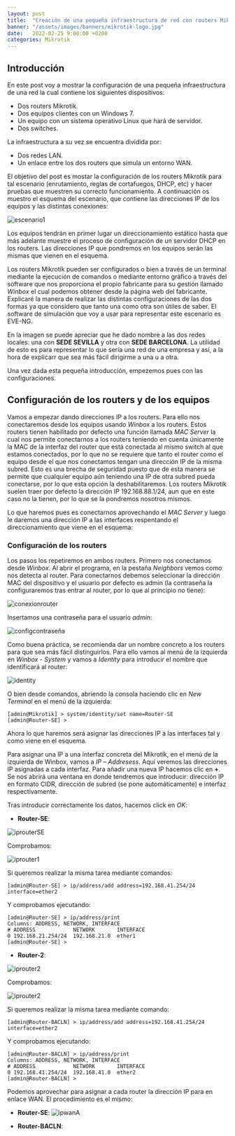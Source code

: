```yaml
---
layout: post
title:  "Creación de una pequeña infraestructura de red con routers Mikrotik"
banner: "/assets/images/banners/mikrotik-logo.jpg"
date:   2022-02-25 9:00:00 +0200
categories: Mikrotik
---
```


## Introducción

En este post voy a mostrar la configuración de una pequeña infraestructura de una red la cual contiene los siguientes dispositivos:

* Dos routers Mikrotik.
* Dos equipos clientes con un Windows 7.
* Un equipo con un sistema operativo Linux que hará de servidor.
* Dos switches.

La infraestructura a su vez se encuentra dividida por:

* Dos redes LAN.
* Un enlace entre los dos routers que simula un entorno WAN.

El objetivo del post es mostar la configuración de los routers Mikrotik para tal escenario (enrutamiento, reglas de cortafuegos, DHCP, etc) y hacer pruebas que muestren su correcto funcionamiento. A continuación os muestro el esquema del escenario, que contiene las direcciones IP de los equipos y las distintas conexiones:

![escenario1](https://i.ibb.co/BLHRf3p/escenario-1.jpg) 

Los equipos tendrán en primer lugar un direccionamiento estático hasta que más adelante muestre el proceso de configuración de un servidor DHCP en los routers. Las direcciones IP que pondremos en los equipos serán las mismas que vienen en el esquema.

Los routers Mikrotik pueden ser configurados o bien a través de un terminal mediante la ejecución de comandos o mediante entorno gráfico a través del software que nos proporciona el propio fabricante para su gestión llamado *Winbox* el cual podemos obtener desde la página web del fabricante. Explicaré la manera de realizar las distintas configuraciones de las dos formas ya que considero que tanto una como otra son útiles de saber. El software de simulación que voy a usar para representar este escenario es EVE-NG.

En la imagen se puede apreciar que he dado nombre a las dos redes locales: una con **SEDE SEVILLA** y otra con **SEDE BARCELONA**. La utilidad de esto es para representar lo que sería una red de una empresa y así, a la hora de explicarr que sea más fácil dirigirme a una u a otra.

Una vez dada esta pequeña introducción, empezemos pues con las configuraciones.

## Configuración de los routers y de los equipos

Vamos a empezar dando direcciones IP a los routers. Para ello nos conectaremos desde los equipos usando *Winbox* a los routers. Estos routers tienen habilitado por defecto una función llamada *MAC Server* la cual nos permite conectarnos a los routers teniendo en cuenta únicamente la MAC de la interfaz del router que está conectada al mismo switch al que estamos conectados, por lo que no se requiere que tanto el router como el equipo desde el que nos conectamos tengan una dirección IP de la misma subred. Esto es una brecha de seguridad puesto que de esta manera se permite que cualquier equipo aún teniendo una IP de otra subred pueda conectarse, por lo que esta opción la deshabilitaremos. Los routers Mikrotik suelen traer por defecto la dirección IP 192.168.88.1/24, aun que en este caso no la tienen, por lo que se la pondremos nosotros mismos.

Lo que haremos pues es conectarnos aprovechando el *MAC Server* y luego le daremos una dirección IP a las interfaces respentando el direccionamiento que viene en el esquema:

### Configuración de los routers

Los pasos los repetiremos en ambos routers. Primero nos conectamos desde *Winbox*. Al abrir el programa, en la pestaña *Neighbors* vemos como nos detecta al router. Para conectarnos debemos seleccionar la dirección MAC del dispositivo y el usuario por defecto es admin (la contraseña la configuraremos tras entrar al router, por lo que al principio no tiene):

![conexionrouter](https://i.ibb.co/ph1vzqt/mikrotik-1-1.jpg)

Insertamos una contraseña para el usuario *admin*:

![configcontraseña](https://i.ibb.co/RjFBLnN/mikrotik-1-2.jpg)

Como buena práctica, se recomienda dar un nombre concreto a los routers para que sea más fácil distinguirlos. Para ello vamos al menú de la izquierda en *Winbox* - *System* y vamos a *Identity* para introducir el nombre que identificará al router:

![identity](https://i.ibb.co/qnjdpPp/mikrotik-identity.jpg)

O bien desde comandos, abriendo la consola haciendo clic en *New Terminal* en el menú de la izquierda:
````terminal
[admin@Mikrotik] > system/identity/set name=Router-SE
[admin@Router-SE] >
````

Ahora lo que haremos será asignar las direcciones IP a las interfaces tal y como viene en el esquema.

Para asignar una IP a una interfaz concreta del Mikrotik, en el menú de la izquierda de Winbox, vamos a *IP* – *Addresess*. Aquí veremos las direcciones IP asignadas a cada interfaz. Para añadir una nueva IP hacemos clic en **+**. Se nos abrirá una ventana en donde tendremos que introducir: dirección IP en formato CIDR, dirección de subred (se pone automáticamente) e interfaz respectivamente.

Tras introducir correctamente los datos, hacemos click en *OK*:

* **Router-SE**:

![iprouterSE](https://i.ibb.co/b5JJL7h/mikrotik-1-3-A.jpg) 

Comprobamos:

![iprouter1](https://i.ibb.co/cYLDxkN/mikrotik-1-3-2.jpg)

Si queremos realizar la misma tarea mediante comandos:
````terminal
[admin@Router-SE] > ip/address/add address=192.168.41.254/24 interface=ether2
````

Y comprobamos ejecutando:
````terminal
[admin@Router-SE] > ip/address/print
Columns: ADDRESS, NETWORK, INTERFACE
# ADDRESS            NETWORK       INTERFACE
0 192.168.21.254/24  192.168.21.0  ether1
[admin@Router-SE] >
````


* **Router-2**:

![iprouter2](https://i.ibb.co/B41QL6n/mikrotik-1-3.jpg)

Comprobamos:

![iprouter2](https://i.ibb.co/Gc1k4gC/mikrotik-1-3-1.jpg)

Si queremos realizar la misma tarea mediante comando:
````terminal
[admin@Router-BACLN] > ip/address/add address=192.168.41.254/24 interface=ether2
````

Y comprobamos ejecutando:
````terminal
[admin@Router-BACLN] > ip/address/print
Columns: ADDRESS, NETWORK, INTERFACE
# ADDRESS            NETWORK       INTERFACE
0 192.168.41.254/24  192.168.41.0  ether2
[admin@Router-BACLN] >
````

Podemos aprovechar para asignar a cada router la dirección IP para en enlace WAN. El procedimiento es el mismo:

* **Router-SE**:
![ipwanA]()

* **Router-BACLN**:
